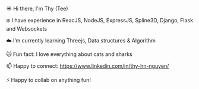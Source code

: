 :sunny: Hi there, I'm Thy (Tee)

:snowflake: I have experience in ReacJS, NodeJS, ExpressJS, Spline3D, Django, Flask and Websockets

:cloud: I’m currently learning Threejs, Data structures & Algorithm

:cat: Fun fact: I love everything about cats and sharks

📫 Happy to connect: https://www.linkedin.com/in/thy-hn-nguyen/ 

:zap: Happy to collab on anything fun!
